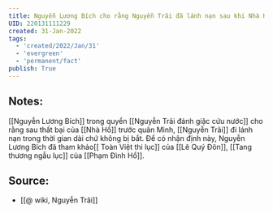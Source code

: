 ```yaml
---
title: Nguyễn Lương Bích cho rằng Nguyễn Trãi đã lánh nạn sau khi Nhà Hồ bại trận
UID: 220131111229
created: 31-Jan-2022
tags:
  - 'created/2022/Jan/31'
  - 'evergreen'
  - 'permanent/fact'
publish: True
---
```

## Notes:
[[Nguyễn Lương Bích]] trong quyển [[Nguyễn Trãi đánh giặc cứu nước]] cho rằng sau thất bại của [[Nhà Hồ]] trước quân Minh, [[Nguyễn Trãi]] đi lánh nạn trong thời gian dài chứ không bị bắt. Để có nhận định này, Nguyễn Lương Bích đã tham khảo[[ Toàn Việt thi lục]] của [[Lê Quý Đôn]], [[Tang thương ngẫu lục]] của [[Phạm Đình Hổ]].

## Source:
- [[@ wiki, Nguyễn Trãi]]


